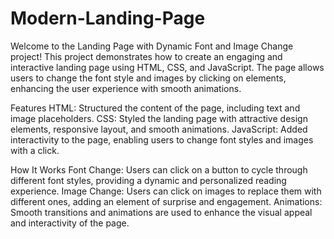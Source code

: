 # Modern-Landing-Page
Welcome to the Landing Page with Dynamic Font and Image Change project! This project demonstrates how to create an engaging and interactive landing page using HTML, CSS, and JavaScript. The page allows users to change the font style and images by clicking on elements, enhancing the user experience with smooth animations.

Features
HTML: Structured the content of the page, including text and image placeholders.
CSS: Styled the landing page with attractive design elements, responsive layout, and smooth animations.
JavaScript: Added interactivity to the page, enabling users to change font styles and images with a click.

How It Works
Font Change: Users can click on a button to cycle through different font styles, providing a dynamic and personalized reading experience.
Image Change: Users can click on images to replace them with different ones, adding an element of surprise and engagement.
Animations: Smooth transitions and animations are used to enhance the visual appeal and interactivity of the page.
